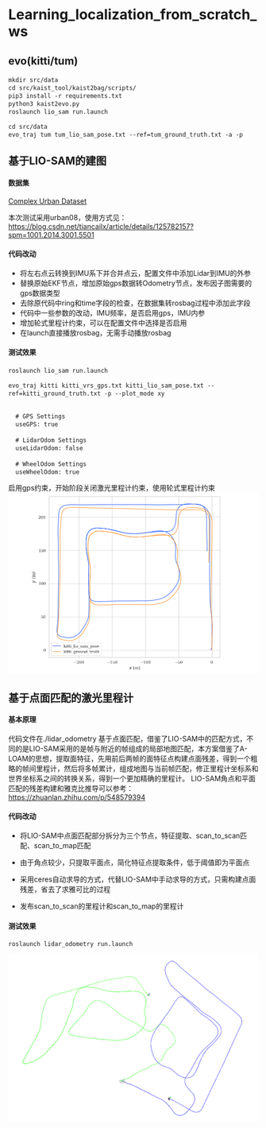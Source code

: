 # Learning_localization_from_scratch_ws
## evo(kitti/tum)
```
mkdir src/data
cd src/kaist_tool/kaist2bag/scripts/
pip3 install -r requirements.txt
python3 kaist2evo.py
roslaunch lio_sam run.launch 
```

```
cd src/data
evo_traj tum tum_lio_sam_pose.txt --ref=tum_ground_truth.txt -a -p
```

## 基于LIO-SAM的建图

#### 数据集
[Complex Urban Dataset](https://sites.google.com/view/complex-urban-dataset/download-lidar#h.sa42osfdnwst)

本次测试采用urban08，使用方式见：https://blog.csdn.net/tiancailx/article/details/125782157?spm=1001.2014.3001.5501

#### 代码改动
- 将左右点云转换到IMU系下并合并点云，配置文件中添加Lidar到IMU的外参
- 替换原始EKF节点，增加原始gps数据转Odometry节点，发布因子图需要的gps数据类型
- 去除原代码中ring和time字段的检查，在数据集转rosbag过程中添加此字段
- 代码中一些参数的改动，IMU频率，是否启用gps，IMU内参
- 增加轮式里程计约束，可以在配置文件中选择是否启用
- 在launch直接播放rosbag，无需手动播放rosbag


#### 测试效果

```
roslaunch lio_sam run.launch
```

```
evo_traj kitti kitti_vrs_gps.txt kitti_lio_sam_pose.txt --ref=kitti_ground_truth.txt -p --plot_mode xy
```

```

  # GPS Settings
  useGPS: true

  # LidarOdom Settings
  useLidarOdom: false

  # WheelOdom Settings
  useWheelOdom: true
```

启用gps约束，开始阶段关闭激光里程计约束，使用轮式里程计约束
![](results/1.png)


## 基于点面匹配的激光里程计

#### 基本原理

代码文件在./lidar_odometry
基于点面匹配，借鉴了LIO-SAM中的匹配方式，不同的是LIO-SAM采用的是帧与附近的帧组成的局部地图匹配，本方案借鉴了A-LOAM的思想，提取面特征，先用前后两帧的面特征点构建点面残差，得到一个粗略的帧间里程计，然后将多帧累计，组成地图与当前帧匹配，修正里程计坐标系和世界坐标系之间的转换关系，得到一个更加精确的里程计。
LIO-SAM角点和平面匹配的残差构建和雅克比推导可以参考：https://zhuanlan.zhihu.com/p/548579394

#### 代码改动

- 将LIO-SAM中点面匹配部分拆分为三个节点，特征提取、scan_to_scan匹配、scan_to_map匹配

- 由于角点较少，只提取平面点，简化特征点提取条件，低于阈值即为平面点
- 采用ceres自动求导的方式，代替LIO-SAM中手动求导的方式，只需构建点面残差，省去了求雅可比的过程
- 发布scan_to_scan的里程计和scan_to_map的里程计

#### 测试效果

```
roslaunch lidar_odometry run.launch
```

![](results/2.png)